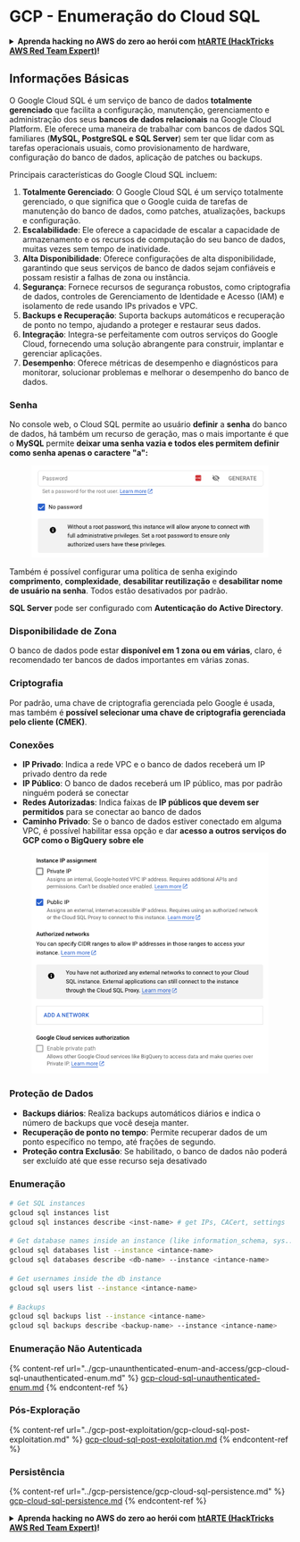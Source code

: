 # GCP - Enumeração do Cloud SQL

<details>

<summary><strong>Aprenda hacking no AWS do zero ao herói com</strong> <a href="https://training.hacktricks.xyz/courses/arte"><strong>htARTE (HackTricks AWS Red Team Expert)</strong></a><strong>!</strong></summary>

Outras formas de apoiar o HackTricks:

* Se você quer ver sua **empresa anunciada no HackTricks** ou **baixar o HackTricks em PDF**, confira os [**PLANOS DE ASSINATURA**](https://github.com/sponsors/carlospolop)!
* Adquira o [**material oficial PEASS & HackTricks**](https://peass.creator-spring.com)
* Descubra [**A Família PEASS**](https://opensea.io/collection/the-peass-family), nossa coleção de [**NFTs exclusivos**](https://opensea.io/collection/the-peass-family)
* **Junte-se ao grupo** 💬 [**Discord**](https://discord.gg/hRep4RUj7f) ou ao grupo [**telegram**](https://t.me/peass) ou **siga-me** no **Twitter** 🐦 [**@carlospolopm**](https://twitter.com/carlospolopm)**.**
* **Compartilhe suas técnicas de hacking enviando PRs para o** [**HackTricks**](https://github.com/carlospolop/hacktricks) e [**HackTricks Cloud**](https://github.com/carlospolop/hacktricks-cloud)
*
*
* repositórios no github.

</details>

## Informações Básicas

O Google Cloud SQL é um serviço de banco de dados **totalmente gerenciado** que facilita a configuração, manutenção, gerenciamento e administração dos seus **bancos de dados relacionais** na Google Cloud Platform. Ele oferece uma maneira de trabalhar com bancos de dados SQL familiares (**MySQL, PostgreSQL e SQL Server**) sem ter que lidar com as tarefas operacionais usuais, como provisionamento de hardware, configuração do banco de dados, aplicação de patches ou backups.

Principais características do Google Cloud SQL incluem:

1. **Totalmente Gerenciado**: O Google Cloud SQL é um serviço totalmente gerenciado, o que significa que o Google cuida de tarefas de manutenção do banco de dados, como patches, atualizações, backups e configuração.
2. **Escalabilidade**: Ele oferece a capacidade de escalar a capacidade de armazenamento e os recursos de computação do seu banco de dados, muitas vezes sem tempo de inatividade.
3. **Alta Disponibilidade**: Oferece configurações de alta disponibilidade, garantindo que seus serviços de banco de dados sejam confiáveis e possam resistir a falhas de zona ou instância.
4. **Segurança**: Fornece recursos de segurança robustos, como criptografia de dados, controles de Gerenciamento de Identidade e Acesso (IAM) e isolamento de rede usando IPs privados e VPC.
5. **Backups e Recuperação**: Suporta backups automáticos e recuperação de ponto no tempo, ajudando a proteger e restaurar seus dados.
6. **Integração**: Integra-se perfeitamente com outros serviços do Google Cloud, fornecendo uma solução abrangente para construir, implantar e gerenciar aplicações.
7. **Desempenho**: Oferece métricas de desempenho e diagnósticos para monitorar, solucionar problemas e melhorar o desempenho do banco de dados.

### Senha

No console web, o Cloud SQL permite ao usuário **definir** a **senha** do banco de dados, há também um recurso de geração, mas o mais importante é que o **MySQL** permite **deixar uma senha vazia e todos eles permitem definir como senha apenas o caractere "a":**

<figure><img src="../../../.gitbook/assets/image (1) (1) (1) (1).png" alt=""><figcaption></figcaption></figure>

Também é possível configurar uma política de senha exigindo **comprimento**, **complexidade**, **desabilitar reutilização** e **desabilitar nome de usuário na senha**. Todos estão desativados por padrão.

**SQL Server** pode ser configurado com **Autenticação do Active Directory**.

### Disponibilidade de Zona

O banco de dados pode estar **disponível em 1 zona ou em várias**, claro, é recomendado ter bancos de dados importantes em várias zonas.

### Criptografia

Por padrão, uma chave de criptografia gerenciada pelo Google é usada, mas também é **possível selecionar uma chave de criptografia gerenciada pelo cliente (CMEK)**.

### Conexões

* **IP Privado**: Indica a rede VPC e o banco de dados receberá um IP privado dentro da rede
* **IP Público**: O banco de dados receberá um IP público, mas por padrão ninguém poderá se conectar
* **Redes Autorizadas**: Indica faixas de **IP públicos que devem ser permitidos** para se conectar ao banco de dados
* **Caminho Privado**: Se o banco de dados estiver conectado em alguma VPC, é possível habilitar essa opção e dar **acesso a outros serviços do GCP como o BigQuery sobre ele**

<figure><img src="../../../.gitbook/assets/image (1) (1) (1) (1) (1).png" alt=""><figcaption></figcaption></figure>

### Proteção de Dados

* **Backups diários**: Realiza backups automáticos diários e indica o número de backups que você deseja manter.
* **Recuperação de ponto no tempo**: Permite recuperar dados de um ponto específico no tempo, até frações de segundo.
* **Proteção contra Exclusão**: Se habilitado, o banco de dados não poderá ser excluído até que esse recurso seja desativado

### Enumeração
```bash
# Get SQL instances
gcloud sql instances list
gcloud sql instances describe <inst-name> # get IPs, CACert, settings

# Get database names inside an instance (like information_schema, sys...)
gcloud sql databases list --instance <intance-name>
gcloud sql databases describe <db-name> --instance <intance-name>

# Get usernames inside the db instance
gcloud sql users list --instance <intance-name>

# Backups
gcloud sql backups list --instance <intance-name>
gcloud sql backups describe <backup-name> --instance <intance-name>
```
### Enumeração Não Autenticada

{% content-ref url="../gcp-unaunthenticated-enum-and-access/gcp-cloud-sql-unauthenticated-enum.md" %}
[gcp-cloud-sql-unauthenticated-enum.md](../gcp-unaunthenticated-enum-and-access/gcp-cloud-sql-unauthenticated-enum.md)
{% endcontent-ref %}

### Pós-Exploração

{% content-ref url="../gcp-post-exploitation/gcp-cloud-sql-post-exploitation.md" %}
[gcp-cloud-sql-post-exploitation.md](../gcp-post-exploitation/gcp-cloud-sql-post-exploitation.md)
{% endcontent-ref %}

### Persistência

{% content-ref url="../gcp-persistence/gcp-cloud-sql-persistence.md" %}
[gcp-cloud-sql-persistence.md](../gcp-persistence/gcp-cloud-sql-persistence.md)
{% endcontent-ref %}

<details>

<summary><strong>Aprenda hacking no AWS do zero ao herói com</strong> <a href="https://training.hacktricks.xyz/courses/arte"><strong>htARTE (HackTricks AWS Red Team Expert)</strong></a><strong>!</strong></summary>

Outras formas de apoiar o HackTricks:

* Se deseja ver a sua **empresa anunciada no HackTricks** ou **baixar o HackTricks em PDF**, confira os [**PLANOS DE ASSINATURA**](https://github.com/sponsors/carlospolop)!
* Adquira o [**material oficial PEASS & HackTricks**](https://peass.creator-spring.com)
* Descubra [**A Família PEASS**](https://opensea.io/collection/the-peass-family), nossa coleção de [**NFTs**](https://opensea.io/collection/the-peass-family) exclusivos
* **Junte-se ao grupo** 💬 [**Discord**](https://discord.gg/hRep4RUj7f) ou ao grupo [**telegram**](https://t.me/peass) ou **siga-me** no **Twitter** 🐦 [**@carlospolopm**](https://twitter.com/carlospolopm)**.**
* **Compartilhe suas técnicas de hacking enviando PRs para os repositórios github** [**HackTricks**](https://github.com/carlospolop/hacktricks) e [**HackTricks Cloud**](https://github.com/carlospolop/hacktricks-cloud).

</details>
